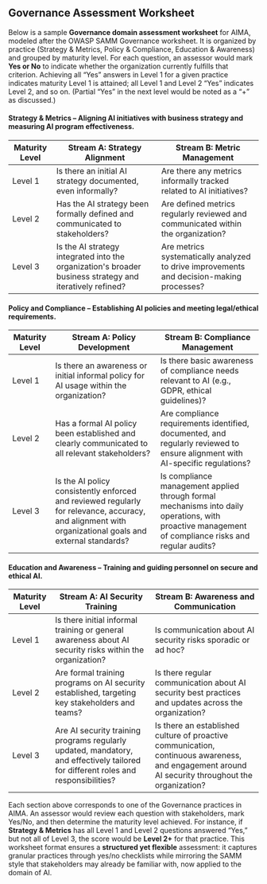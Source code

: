 ## Governance Assessment Worksheet

Below is a sample **Governance domain assessment worksheet** for AIMA, modeled after the OWASP SAMM Governance worksheet. It is organized by practice (Strategy & Metrics, Policy & Compliance, Education & Awareness) and grouped by maturity level. For each question, an assessor would mark **Yes or No** to indicate whether the organization currently fulfills that criterion. Achieving all “Yes” answers in Level 1 for a given practice indicates maturity Level 1 is attained; all Level 1 and Level 2 “Yes” indicates Level 2, and so on. (Partial “Yes” in the next level would be noted as a “+” as discussed.)


#### Strategy & Metrics – Aligning AI initiatives with business strategy and measuring AI program effectiveness.

| Maturity Level | Stream A: Strategy Alignment                                                                             | Stream B: Metric Management                                                              |
| -------------- |----------------------------------------------------------------------------------------------------------| ---------------------------------------------------------------------------------------- |
| Level 1        | Is there an initial AI strategy documented, even informally?                                             | Are there any metrics informally tracked related to AI initiatives?                      |
| Level 2        | Has the AI strategy been formally defined and communicated to stakeholders?                              | Are defined metrics regularly reviewed and communicated within the organization?         |
| Level 3        | Is the AI strategy integrated into the organization's broader business strategy and iteratively refined? | Are metrics systematically analyzed to drive improvements and decision-making processes? |


#### Policy and Compliance – Establishing AI policies and meeting legal/ethical requirements.

| Maturity Level | Stream A: Policy Development                                                                                                                           | Stream B: Compliance Management                                                                                                                     |
|----------------|--------------------------------------------------------------------------------------------------------------------------------------------------------|-----------------------------------------------------------------------------------------------------------------------------------------------------|
| Level 1        | Is there an awareness or initial informal policy for AI usage within the organization?                                                                 | Is there basic awareness of compliance needs relevant to AI (e.g., GDPR, ethical guidelines)?                                                       |
| Level 2        | Has a formal AI policy been established and clearly communicated to all relevant stakeholders?                                                         | Are compliance requirements identified, documented, and regularly reviewed to ensure alignment with AI-specific regulations?                        |
| Level 3        | Is the AI policy consistently enforced and reviewed regularly for relevance, accuracy, and alignment with organizational goals and external standards? | Is compliance management applied through formal mechanisms into daily operations, with proactive management of compliance risks and regular audits? |


#### Education and Awareness – Training and guiding personnel on secure and ethical AI.

| Maturity Level | Stream A: AI Security Training                                                                                                     | Stream B: Awareness and Communication                                                                                                            |
| -------------- | ---------------------------------------------------------------------------------------------------------------------------------- | ------------------------------------------------------------------------------------------------------------------------------------------------ |
| Level 1        | Is there initial informal training or general awareness about AI security risks within the organization?                           | Is communication about AI security risks sporadic or ad hoc?                                                                                     |
| Level 2        | Are formal training programs on AI security established, targeting key stakeholders and teams?                                     | Is there regular communication about AI security best practices and updates across the organization?                                             |
| Level 3        | Are AI security training programs regularly updated, mandatory, and effectively tailored for different roles and responsibilities? | Is there an established culture of proactive communication, continuous awareness, and engagement around AI security throughout the organization? |


Each section above corresponds to one of the Governance practices in AIMA. An assessor would review each question with stakeholders, mark Yes/No, and then determine the maturity level achieved. For instance, if **Strategy & Metrics** has all Level 1 and Level 2 questions answered “Yes,” but not all of Level 3, the score would be **Level 2+** for that practice. This worksheet format ensures a **structured yet flexible** assessment: it captures granular practices through yes/no checklists while mirroring the SAMM style that stakeholders may already be familiar with, now applied to the domain of AI.

